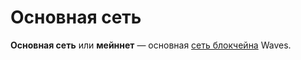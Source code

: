 # Основная сеть

**Основная сеть** или **мейннет** — основная [сеть блокчейна](/blockchain/blockchain-network.md) Waves.
